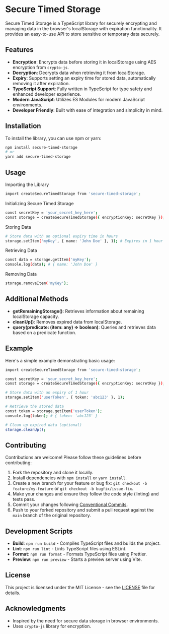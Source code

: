 # Secure Timed Storage

Secure Timed Storage is a TypeScript library for securely encrypting and managing data in the browser's localStorage with expiration functionality. It provides an easy-to-use API to store sensitive or temporary data securely.

## Features

- **Encryption**: Encrypts data before storing it in localStorage using AES encryption from `crypto-js`.
- **Decryption**: Decrypts data when retrieving it from localStorage.
- **Expiry**: Supports setting an expiry time for stored data, automatically removing it after expiration.
- **TypeScript Support**: Fully written in TypeScript for type safety and enhanced developer experience.
- **Modern JavaScript**: Utilizes ES Modules for modern JavaScript environments.
- **Developer Friendly**: Built with ease of integration and simplicity in mind.

## Installation

To install the library, you can use npm or yarn:

```bash
npm install secure-timed-storage
# or
yarn add secure-timed-storage
```

## Usage

Importing the Library
```bash
import createSecureTimedStorage from 'secure-timed-storage';
```

Initializing Secure Timed Storage
```bash
const secretKey = 'your_secret_key_here';
const storage = createSecureTimedStorage({ encryptionKey: secretKey });
```

Storing Data
```bash
# Store data with an optional expiry time in hours
storage.setItem('myKey', { name: 'John Doe' }, 1); # Expires in 1 hour
```

Retrieving Data
```bash
const data = storage.getItem('myKey');
console.log(data); # { name: 'John Doe' }
```

Removing Data
```bash
storage.removeItem('myKey');
```

## Additional Methods

- **getRemainingStorage()**: Retrieves information about remaining localStorage capacity.
- **cleanUp()**: Removes expired data from localStorage.
- **query(predicate: (item: any) => boolean)**: Queries and retrieves data based on a predicate function.

## Example

Here's a simple example demonstrating basic usage:
```bash
import createSecureTimedStorage from 'secure-timed-storage';

const secretKey = 'your_secret_key_here';
const storage = createSecureTimedStorage({ encryptionKey: secretKey });

# Store data with an expiry of 1 hour
storage.setItem('userToken', { token: 'abc123' }, 1);

# Retrieve the stored data
const token = storage.getItem('userToken');
console.log(token); # { token: 'abc123' }

# Clean up expired data (optional)
storage.cleanUp();
```

## Contributing

Contributions are welcome! Please follow these guidelines before contributing:

1. Fork the repository and clone it locally.
2. Install dependencies with `npm install` or `yarn install`.
3. Create a new branch for your feature or bug fix: `git checkout -b feature/my-feature` or `git checkout -b bugfix/issue-fix`.
4. Make your changes and ensure they follow the code style (linting) and tests pass.
5. Commit your changes following [Conventional Commits](https://www.conventionalcommits.org/).
6. Push to your forked repository and submit a pull request against the `main` branch of the original repository.

## Development Scripts

- **Build**: `npm run build` - Compiles TypeScript files and builds the project.
- **Lint**: `npm run lint` - Lints TypeScript files using ESLint.
- **Format**: `npm run format` - Formats TypeScript files using Prettier.
- **Preview**: `npm run preview` - Starts a preview server using Vite.

## License

This project is licensed under the MIT License - see the [LICENSE](LICENSE) file for details.

## Acknowledgments

- Inspired by the need for secure data storage in browser environments.
- Uses `crypto-js` library for encryption.
